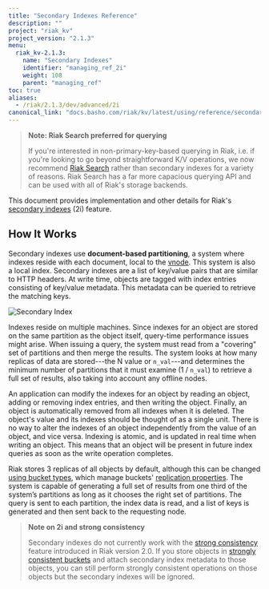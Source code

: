 ```yaml
---
title: "Secondary Indexes Reference"
description: ""
project: "riak_kv"
project_version: "2.1.3"
menu:
  riak_kv-2.1.3:
    name: "Secondary Indexes"
    identifier: "managing_ref_2i"
    weight: 108
    parent: "managing_ref"
toc: true
aliases:
  - /riak/2.1.3/dev/advanced/2i
canonical_link: "docs.basho.com/riak/kv/latest/using/reference/secondary-indexes"
---
```


[usage bucket types]: /riak/kv/2.1.3/developing/usage/bucket-types
[use ref strong consistency]: /riak/2.1.3/using/reference/strong-consistency

> **Note: Riak Search preferred for querying**
>
> If you're interested in non-primary-key-based querying in Riak, i.e. if
you're looking to go beyond straightforward K/V operations, we now
recommend [Riak Search](/riak/kv/2.1.3/developing/usage/search/) rather than secondary indexes for a variety of reasons. Riak Search has a far more capacious querying API and can be used with all of Riak's storage backends.

This document provides implementation and other details for Riak's
[secondary indexes](/riak/kv/2.1.3/developing/usage/secondary-indexes/) \(2i) feature.

## How It Works

Secondary indexes use **document-based partitioning**, a system where
indexes reside with each document, local to the [vnode](/riak/kv/2.1.3/learn/glossary/#vnode). This
system is also a local index. Secondary indexes are a list of key/value
pairs that are similar to HTTP headers. At write time, objects are
tagged with index entries consisting of key/value metadata. This
metadata can be queried to retrieve the matching keys.

![Secondary Index](/images/Secondary-index-example.png)

Indexes reside on multiple machines. Since indexes for an object are
stored on the same partition as the object itself, query-time
performance issues might arise. When issuing a query, the system must
read from a "covering" set of partitions and then merge the results.
The system looks at how many replicas of data are stored---the N value
or `n_val`---and determines the minimum number of partitions that it
must examine (1 / `n_val`) to retrieve a full set of results, also
taking into account any offline nodes.

An application can modify the indexes for an object by reading an
object, adding or removing index entries, and then writing the object.
Finally, an object is automatically removed from all indexes when it is
deleted. The object's value and its indexes should be thought of as a
single unit. There is no way to alter the indexes of an object
independently from the value of an object, and vice versa. Indexing is
atomic, and is updated in real time when writing an object. This means
that an object will be present in future index queries as soon as the
write operation completes.

Riak stores 3 replicas of all objects by default, although this can be
changed [using bucket types][usage bucket types], which manage buckets' [replication properties](/riak/kv/2.1.3/developing/app-guide/replication-properties). The system is capable of generating a full set of results
from one third of the system’s partitions as long as it chooses the
right set of partitions. The query is sent to each partition, the index
data is read, and a list of keys is generated and then sent back to the
requesting node.

> **Note on 2i and strong consistency**
>
> Secondary indexes do not currently work with the [strong consistency][use ref strong consistency] feature introduced in Riak version 2.0. If you store objects in [strongly consistent buckets](/riak/kv/2.1.3/developing/app-guide/strong-consistency/#creating-a-strongly-consistent-bucket-type) and attach
secondary index metadata to those objects, you can still perform
strongly consistent operations on those objects but the secondary
indexes will be ignored.

